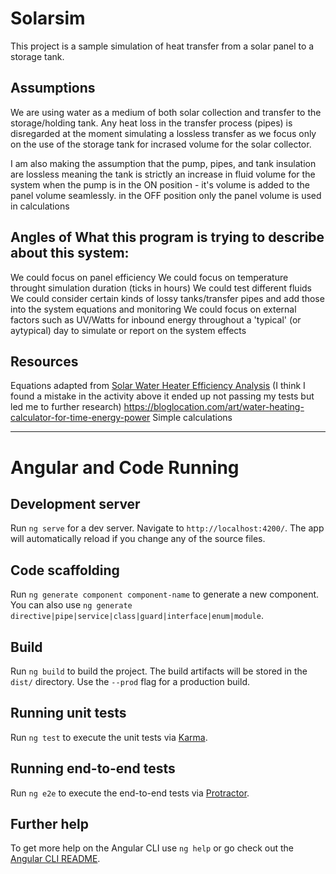 # Solarsim

This project is a sample simulation of heat transfer from a solar panel to a storage tank.

## Assumptions

We are using water as a medium of both solar collection and transfer to the storage/holding tank.
Any heat loss in the transfer process (pipes) is disregarded at the moment simulating a lossless transfer as we focus only on the use of the storage tank for incrased volume for the solar collector.

I am also making the assumption that the pump, pipes, and tank insulation are lossless meaning the tank is strictly an increase in fluid volume for the system when the pump is in the ON position - it's volume is added to the panel volume seamlessly. in the OFF position only the panel volume is used in calculations

## Angles of What this program is trying to describe about this system:
We could focus on panel efficiency
We could focus on temperature throught simulation duration (ticks in hours)
We could test different fluids
We could consider certain kinds of lossy tanks/transfer pipes and add those into the system equations and monitoring
We could focus on external factors such as UV/Watts for inbound energy throughout a 'typical' (or aytypical) day to simulate or report on the system effects

## Resources

Equations adapted from [Solar Water Heater Efficiency Analysis](https://www.teachengineering.org/content/cub_/activities/cub_solarenergy/cub_solarenergy_lesson01_activity1_worksheet2_tedl_mhf.pdf)
(I think I found a mistake in the activity above it ended up not passing my tests but led me to further research)
https://bloglocation.com/art/water-heating-calculator-for-time-energy-power
Simple calculations

---
# Angular and Code Running

## Development server

Run `ng serve` for a dev server. Navigate to `http://localhost:4200/`. The app will automatically reload if you change any of the source files.

## Code scaffolding

Run `ng generate component component-name` to generate a new component. You can also use `ng generate directive|pipe|service|class|guard|interface|enum|module`.

## Build

Run `ng build` to build the project. The build artifacts will be stored in the `dist/` directory. Use the `--prod` flag for a production build.

## Running unit tests

Run `ng test` to execute the unit tests via [Karma](https://karma-runner.github.io).

## Running end-to-end tests

Run `ng e2e` to execute the end-to-end tests via [Protractor](http://www.protractortest.org/).

## Further help

To get more help on the Angular CLI use `ng help` or go check out the [Angular CLI README](https://github.com/angular/angular-cli/blob/master/README.md).
